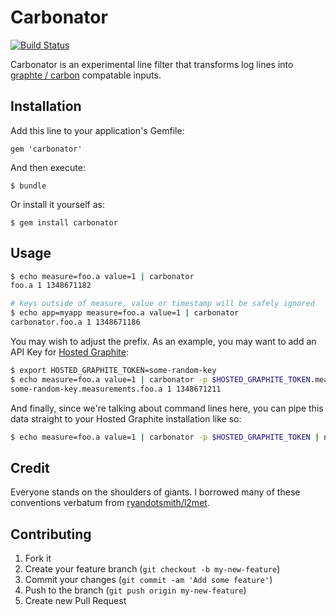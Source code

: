 # Carbonator

[![Build Status](https://secure.travis-ci.org/gorsuch/carbonator.png)](http://travis-ci.org/gorsuch/carbonator)

Carbonator is an experimental line filter that transforms log lines into [graphte / carbon](https://graphite.readthedocs.org/en/latest/) compatable inputs.

## Installation

Add this line to your application's Gemfile:

    gem 'carbonator'

And then execute:

    $ bundle

Or install it yourself as:

    $ gem install carbonator

## Usage

```bash
$ echo measure=foo.a value=1 | carbonator
foo.a 1 1348671182

# keys outside of measure, value or timestamp will be safely ignored
$ echo app=myapp measure=foo.a value=1 | carbonator
carbonator.foo.a 1 1348671186
```

You may wish to adjust the prefix.  As an example, you may want to add an API Key for [Hosted Graphite](http://hostedgraphite.com/):

```bash
$ export HOSTED_GRAPHITE_TOKEN=some-random-key
$ echo measure=foo.a value=1 | carbonator -p $HOSTED_GRAPHITE_TOKEN.measurements
some-random-key.measurements.foo.a 1 1348671211
```

And finally, since we're talking about command lines here, you can pipe this data straight to your Hosted Graphite installation like so:

```bash
$ echo measure=foo.a value=1 | carbonator -p $HOSTED_GRAPHITE_TOKEN | nc carbon.hostedgraphite.com 2003
```

## Credit

Everyone stands on the shoulders of giants.  I borrowed many of these conventions verbatum from [ryandotsmith/l2met](https://github.com/ryandotsmith/l2met).

## Contributing

1. Fork it
2. Create your feature branch (`git checkout -b my-new-feature`)
3. Commit your changes (`git commit -am 'Add some feature'`)
4. Push to the branch (`git push origin my-new-feature`)
5. Create new Pull Request
